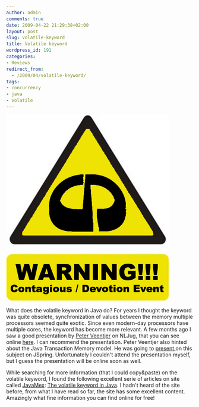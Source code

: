 ```yaml
---
author: admin
comments: true
date: 2009-04-22 21:29:38+02:00
layout: post
slug: volatile-keyword
title: Volatile keyword
wordpress_id: 191
categories:
- Reviews
redirect_from:
  - /2009/04/volatile-keyword/
tags:
- concurrency
- java
- volatile
---
```


![warningsign](/wp-content/uploads/2009/04/warningsign.jpg)

What does the volatile keyword in Java do? For years I thought the keyword was quite obsolete, synchronization of values between the memory multiple processors seemed quite exotic. Since even modern-day processors have multiple cores, the keyword has become more relevant. A few months ago I saw a good presentation by [Peter Veentjer](http://pveentjer.wordpress.com) on NLJug, that you can see online [here](http://www.xebia.com/sites/default/files/J-Spring%202009%20-%20Peter%20Veentjer.pdf). I can recommend the presentation.
Peter Veentjer also hinted about the Java Transaction Memory model. He was going to [present ](http://pveentjer.wordpress.com/2009/03/08/going-to-speak-on-nljug-j-spring-2009/)on this subject on JSpring. Unfortunately I couldn't attend the presentation myself, but I guess the presentation will be online soon as well.

While searching for more information (that I could copy&paste) on the volatile keyword, I found the following excellent serie of articles on site called [JavaMex](http://www.javamex.com/): [The volatile keyword in Java](http://www.javamex.com/tutorials/synchronization_volatile.shtml). I hadn't heard of the site before, from what I have read so far, the site has some excellent content. Amazingly what fine information you can find online for free!
